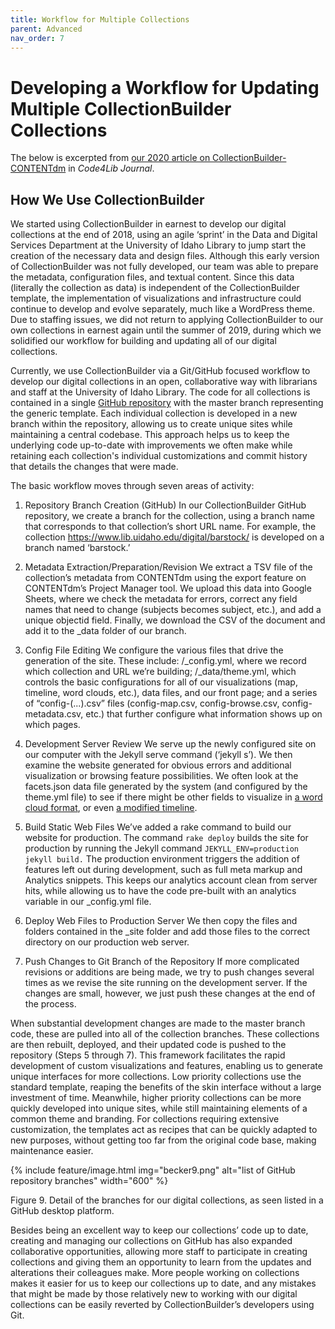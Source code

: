 ```yaml
---
title: Workflow for Multiple Collections 
parent: Advanced
nav_order: 7
---
```


# Developing a Workflow for Updating Multiple CollectionBuilder Collections

The below is excerpted from [our 2020 article on CollectionBuilder-CONTENTdm](https://journal.code4lib.org/articles/15326) in *Code4Lib Journal*. 

## How We Use CollectionBuilder

We started using CollectionBuilder in earnest to develop our digital collections at the end of 2018, using an agile ‘sprint’ in the Data and Digital Services Department at the University of Idaho Library to jump start the creation of the necessary data and design files.
Although this early version of CollectionBuilder was not fully developed, our team was able to prepare the metadata, configuration files, and textual content.
Since this data (literally the collection as data) is independent of the CollectionBuilder template, the implementation of visualizations and infrastructure could continue to develop and evolve separately, much like a WordPress theme.
Due to staffing issues, we did not return to applying CollectionBuilder to our own collections in earnest again until the summer of 2019, during which we solidified our workflow for building and updating all of our digital collections.

Currently, we use CollectionBuilder via a Git/GitHub focused workflow to develop our digital collections in an open, collaborative way with librarians and staff at the University of Idaho Library.
The code for all collections is contained in a single [GitHub repository](https://github.com/uidaholib/collectionbuilder-cdm-template) with the master branch representing the generic template.
Each individual collection is developed in a new branch within the repository, allowing us to create unique sites while maintaining a central codebase.
This approach helps us to keep the underlying code up-to-date with improvements we often make while retaining each collection's individual customizations and commit history that details the changes that were made.

The basic workflow moves through seven areas of activity:

1. Repository Branch Creation (GitHub) 
In our CollectionBuilder GitHub repository, we create a branch for the collection, using a branch name that corresponds to that collection’s short URL name. For example, the collection <https://www.lib.uidaho.edu/digital/barstock/> is developed on a branch named ‘barstock.’

2. Metadata Extraction/Preparation/Revision 
We extract a TSV file of the collection’s metadata from CONTENTdm using the export feature on CONTENTdm’s Project Manager tool. We upload this data into Google Sheets, where we check the metadata for errors, correct any field names that need to change (subjects becomes subject, etc.), and add a unique objectid field. Finally, we download the CSV of the document and add it to the _data folder of our branch.

3. Config File Editing 
We configure the various files that drive the generation of the site. These include: /_config.yml, where we record which collection and URL we’re building; /_data/theme.yml, which controls the basic configurations for all of our visualizations (map, timeline, word clouds, etc.), data files, and our front page; and a series of “config-(...).csv” files (config-map.csv, config-browse.csv, config-metadata.csv, etc.) that further configure what information shows up on which pages.

4. Development Server Review 
We serve up the newly configured site on our computer with the Jekyll serve command (‘jekyll s’). We then examine the website generated for obvious errors and additional visualization or browsing feature possibilities. We often look at the facets.json data file generated by the system (and configured by the theme.yml file) to see if there might be other fields to visualize in [a word cloud format](https://www.lib.uidaho.edu/digital/archivalidaho/photographers.html), or even [a modified timeline](https://www.lib.uidaho.edu/digital/watkins/depth.html).

5. Build Static Web Files 
We’ve added a rake command to build our website for production. The command `rake deploy` builds the site for production by running the Jekyll command `JEKYLL_ENV=production jekyll build.` The production environment triggers the addition of features left out during development, such as full meta markup and Analytics snippets. This keeps our analytics account clean from server hits, while allowing us to have the code pre-built with an analytics variable in our _config.yml file.

6. Deploy Web Files to Production Server 
We then copy the files and folders contained in the _site folder and add those files to the correct directory on our production web server.

7. Push Changes to Git Branch of the Repository 
If more complicated revisions or additions are being made, we try to push changes several times as we revise the site running on the development server. If the changes are small, however, we just push these changes at the end of the process.

When substantial development changes are made to the master branch code, these are pulled into all of the collection branches.
These collections are then rebuilt, deployed, and their updated code is pushed to the repository (Steps 5 through 7).
This framework facilitates the rapid development of custom visualizations and features, enabling us to generate unique interfaces for more collections.
Low priority collections use the standard template, reaping the benefits of the skin interface without a large investment of time.
Meanwhile, higher priority collections can be more quickly developed into unique sites, while still maintaining elements of a common theme and branding.
For collections requiring extensive customization, the templates act as recipes that can be quickly adapted to new purposes, without getting too far from the original code base, making maintenance easier.

{% include feature/image.html img="becker9.png" alt="list of GitHub repository branches" width="600" %}

Figure 9. Detail of the branches for our digital collections, as seen listed in a GitHub desktop platform.

Besides being an excellent way to keep our collections’ code up to date, creating and managing our collections on GitHub has also expanded collaborative opportunities, allowing more staff to participate in creating collections and giving them an opportunity to learn from the updates and alterations their colleagues make.
More people working on collections makes it easier for us to keep our collections up to date, and any mistakes that might be made by those relatively new to working with our digital collections can be easily reverted by CollectionBuilder’s developers using Git.

